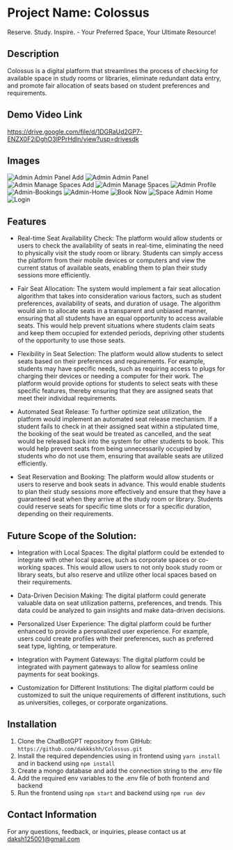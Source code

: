 # Project Name: Colossus
Reserve. Study. Inspire. - Your Preferred Space, Your Ultimate Resource!

## Description
Colossus is a digital platform that streamlines the process of checking for available space in study rooms or libraries, eliminate redundant data entry, and promote fair allocation of seats based on student preferences and requirements.

## Demo Video Link
https://drive.google.com/file/d/1DGRaUd2GP7-ENZX0F2iDghO3lPPrHdln/view?usp=drivesdk

## Images

![Admin Admin Panel Add](https://user-images.githubusercontent.com/63851624/230757831-932ea1bc-ca38-41fc-9681-99ad7323e571.png)
![Admin Admin Panel](https://user-images.githubusercontent.com/63851624/230757837-69750243-5451-488e-b553-e052c2ebf47e.png)
![Admin Manage Spaces Add](https://user-images.githubusercontent.com/63851624/230757838-f312b7ae-e163-4b83-942c-a95580fe108d.png)
![Admin Manage Spaces](https://user-images.githubusercontent.com/63851624/230757839-10562ae4-d323-4bb9-aa6b-7b84779ffec9.png)
![Admin Profile](https://user-images.githubusercontent.com/63851624/230757840-8bff4e3d-bc07-48bc-9ae3-4c6cddecdd10.png)
![Admin-Bookings](https://user-images.githubusercontent.com/63851624/230757841-b381f2c1-8286-425f-83a3-11aec25a6ef8.png)
![Admin-Home](https://user-images.githubusercontent.com/63851624/230757843-2e162789-658f-45da-9287-35f24fdf86fa.png)
![Book Now](https://user-images.githubusercontent.com/63851624/230757845-efa4a464-adf4-4020-aa9c-2562b9b5613b.png)
![Space Admin Home](https://user-images.githubusercontent.com/63851624/230757849-0ff54e76-1e48-4a20-9989-834f124b0a5a.png)
![Login](https://user-images.githubusercontent.com/63851624/230757850-238d5246-3767-4333-9c3d-1bdda520e74c.png)

## Features
- Real-time Seat Availability Check: The platform would allow students or users to check the availability of seats in real-time, eliminating the need to physically visit the study room or library. Students can simply access the platform from their mobile devices or computers and view the current status of available seats, enabling them to plan their study sessions more efficiently.

- Fair Seat Allocation: The system would implement a fair seat allocation algorithm that takes into consideration various factors, such as student preferences, availability of seats, and duration of usage. The algorithm would aim to allocate seats in a transparent and unbiased manner, ensuring that all students have an equal opportunity to access available seats. This would help prevent situations where students claim seats and keep them occupied for extended periods, depriving other students of the opportunity to use those seats.

- Flexibility in Seat Selection: The platform would allow students to select seats based on their preferences and requirements. For example, students may have specific needs, such as requiring access to plugs for charging their devices or needing a computer for their work. The platform would provide options for students to select seats with these specific features, thereby ensuring that they are assigned seats that meet their individual requirements.

- Automated Seat Release: To further optimize seat utilization, the platform would implement an automated seat release mechanism. If a student fails to check in at their assigned seat within a stipulated time, the booking of the seat would be treated as cancelled, and the seat would be released back into the system for other students to book. This would help prevent seats from being unnecessarily occupied by students who do not use them, ensuring that available seats are utilized efficiently.

- Seat Reservation and Booking: The platform would allow students or users to reserve and book seats in advance. This would enable students to plan their study sessions more effectively and ensure that they have a guaranteed seat when they arrive at the study room or library. Students could reserve seats for specific time slots or for a specific duration, depending on their requirements.

## Future Scope of the Solution:
- Integration with Local Spaces: The digital platform could be extended to integrate with other local spaces, such as corporate spaces or co-working spaces. This would allow users to not only book study room or library seats, but also reserve and utilize other local spaces based on their requirements. 

- Data-Driven Decision Making: The digital platform could generate valuable data on seat utilization patterns, preferences, and trends. This data could be analyzed to gain insights and make data-driven decisions.

- Personalized User Experience: The digital platform could be further enhanced to provide a personalized user experience. For example, users could create profiles with their preferences, such as preferred seat type, lighting, or temperature.

- Integration with Payment Gateways: The digital platform could be integrated with payment gateways to allow for seamless online payments for seat bookings.

- Customization for Different Institutions: The digital platform could be customized to suit the unique requirements of different institutions, such as universities, colleges, or corporate organizations.

## Installation
1. Clone the ChatBotGPT repository from GitHub: `https://github.com/dakkkshh/Colossus.git`
2. Install the required dependencies using in frontend using `yarn install` and in backend using `npm install`
3. Create a mongo database and add the connection string to the .env file
4. Add the required env variables to the .env file of both frontend and backend
5. Run the frontend using `npm start` and backend using `npm run dev`



## Contact Information
For any questions, feedback, or inquiries, please contact us at daksh125001@gmail.com
